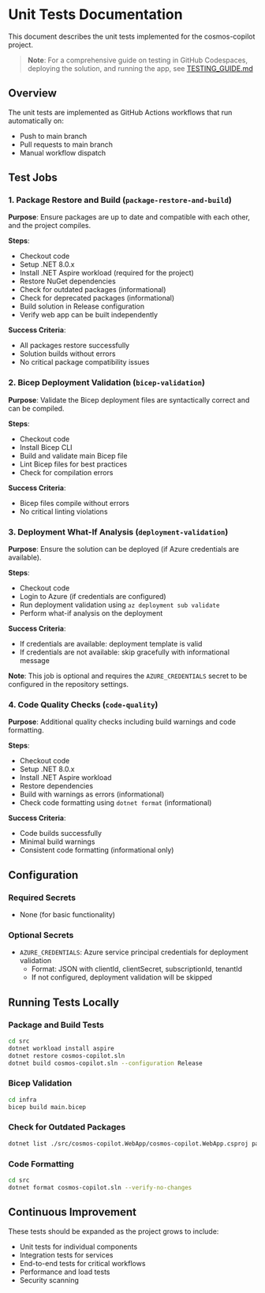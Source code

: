 # Unit Tests Documentation

This document describes the unit tests implemented for the cosmos-copilot project.

> **Note**: For a comprehensive guide on testing in GitHub Codespaces, deploying the solution, and running the app, see [TESTING_GUIDE.md](./TESTING_GUIDE.md)

## Overview

The unit tests are implemented as GitHub Actions workflows that run automatically on:
- Push to main branch
- Pull requests to main branch
- Manual workflow dispatch

## Test Jobs

### 1. Package Restore and Build (`package-restore-and-build`)

**Purpose**: Ensure packages are up to date and compatible with each other, and the project compiles.

**Steps**:
- Checkout code
- Setup .NET 8.0.x
- Install .NET Aspire workload (required for the project)
- Restore NuGet dependencies
- Check for outdated packages (informational)
- Check for deprecated packages (informational)
- Build solution in Release configuration
- Verify web app can be built independently

**Success Criteria**: 
- All packages restore successfully
- Solution builds without errors
- No critical package compatibility issues

### 2. Bicep Deployment Validation (`bicep-validation`)

**Purpose**: Validate the Bicep deployment files are syntactically correct and can be compiled.

**Steps**:
- Checkout code
- Install Bicep CLI
- Build and validate main Bicep file
- Lint Bicep files for best practices
- Check for compilation errors

**Success Criteria**:
- Bicep files compile without errors
- No critical linting violations

### 3. Deployment What-If Analysis (`deployment-validation`)

**Purpose**: Ensure the solution can be deployed (if Azure credentials are available).

**Steps**:
- Checkout code
- Login to Azure (if credentials are configured)
- Run deployment validation using `az deployment sub validate`
- Perform what-if analysis on the deployment

**Success Criteria**:
- If credentials are available: deployment template is valid
- If credentials are not available: skip gracefully with informational message

**Note**: This job is optional and requires the `AZURE_CREDENTIALS` secret to be configured in the repository settings.

### 4. Code Quality Checks (`code-quality`)

**Purpose**: Additional quality checks including build warnings and code formatting.

**Steps**:
- Checkout code
- Setup .NET 8.0.x
- Install .NET Aspire workload
- Restore dependencies
- Build with warnings as errors (informational)
- Check code formatting using `dotnet format` (informational)

**Success Criteria**:
- Code builds successfully
- Minimal build warnings
- Consistent code formatting (informational only)

## Configuration

### Required Secrets

- None (for basic functionality)

### Optional Secrets

- `AZURE_CREDENTIALS`: Azure service principal credentials for deployment validation
  - Format: JSON with clientId, clientSecret, subscriptionId, tenantId
  - If not configured, deployment validation will be skipped

## Running Tests Locally

### Package and Build Tests
```bash
cd src
dotnet workload install aspire
dotnet restore cosmos-copilot.sln
dotnet build cosmos-copilot.sln --configuration Release
```

### Bicep Validation
```bash
cd infra
bicep build main.bicep
```

### Check for Outdated Packages
```bash
dotnet list ./src/cosmos-copilot.WebApp/cosmos-copilot.WebApp.csproj package --outdated
```

### Code Formatting
```bash
cd src
dotnet format cosmos-copilot.sln --verify-no-changes
```

## Continuous Improvement

These tests should be expanded as the project grows to include:
- Unit tests for individual components
- Integration tests for services
- End-to-end tests for critical workflows
- Performance and load tests
- Security scanning
